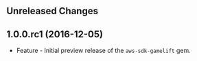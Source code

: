 Unreleased Changes
------------------

1.0.0.rc1 (2016-12-05)
------------------

* Feature - Initial preview release of the `aws-sdk-gamelift` gem.

